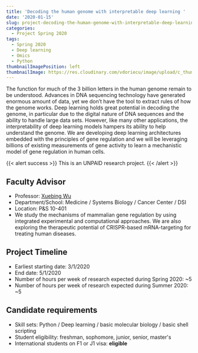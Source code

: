 ```yaml
---
title: 'Decoding the human genome with interpretable deep learning '
date: '2020-01-15'
slug: project-decoding-the-human-genome-with-interpretable-deep-learning-
categories:
  - Project Spring 2020
tags:
  - Spring 2020
  - Deep learning
  - Omics
  - Python
thumbnailImagePosition: left
thumbnailImage: https://res.cloudinary.com/vdoriecu/image/upload/c_thumb,w_200,g_center/v1579388815/learning_network_al6t8f.png
---
```

The function for much of the 3 billion letters in the human genome remain to be understood. Advances in DNA sequencing technology have generated enormous amount of data, yet we don’t have the tool to extract rules of how the genome works. Deep learning holds great potential in decoding the genome, in particular due to the digital nature of DNA sequences and the ability to handle large data sets. However, like many other applications, the interpretability of deep learning models hampers its ability to help understand the genome. We are developing deep learning architectures embedded with the principles of gene regulation and we will be leveraging billions of existing measurements of gene activity to learn a mechanistic model of gene regulation in human cells.

<!--more-->

{{< alert success >}}
This is an UNPAID research project.
{{< /alert >}}

## Faculty Advisor
+ Professor: [Xuebing Wu](http://wu-lab.net)
+ Department/School: Medicine / Systems Biology / Cancer Center / DSI
+ Location: P&S 10-401
+ We study the mechanisms of mammalian gene regulation by using integrated experimental and computational approaches. We are also exploring the therapeutic potential of CRISPR-based mRNA-targeting for treating human diseases.

## Project Timeline
+ Earliest starting date: 3/1/2020
+ End date: 5/1/2020
+ Number of hours per week of research expected during Spring 2020: ~5
+ Number of hours per week of research expected during Summer 2020: ~5

## Candidate requirements
+ Skill sets: Python / Deep learning / basic molecular biology / basic shell scripting
+ Student eligibility: freshman, sophomore, junior, senior, master's
+ International students on F1 or J1 visa: **eligible**

